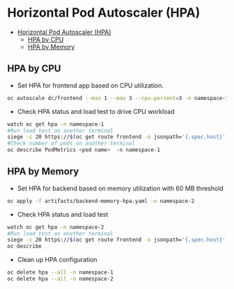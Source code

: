 # Horizontal Pod Autoscaler (HPA)
<!-- TOC -->

- [Horizontal Pod Autoscaler (HPA)](#horizontal-pod-autoscaler-hpa)
  - [HPA by CPU](#hpa-by-cpu)
  - [HPA by Memory](#hpa-by-memory)

<!-- /TOC -->

## HPA by CPU
- Set HPA for frontend app based on CPU utilization.
```bash
oc autoscale dc/frontend --min 1 --max 3 --cpu-percent=3 -n namespace-1
```
- Check HPA status and load test to drive CPU workload
```bash
watch oc get hpa -n namespace-1
#Run load test on another terminal
siege -c 20 https://$(oc get route frontend -o jsonpath='{.spec.host}' -n namespace-1)
#Check number of pods on another terminal
oc describe PodMetrics <pod name>  -n namespace-1
```

## HPA by Memory
- Set HPA for backend based on memory utilization with 60 MB threshold
```bash
oc apply -f artifacts/backend-memory-hpa.yaml -n namespace-2
```
- Check HPA status and load test
```bash
watch oc get hpa -n namespace-2
#Run load test on another terminal
siege -c 20 https://$(oc get route frontend -o jsonpath='{.spec.host}' -n namespace-1)
oc describe
```
- Clean up HPA configuration
```bash
oc delete hpa --all -n namespace-1
oc delete hpa --all -n namespace-2
```
<!-- ### by custom metrics -->

